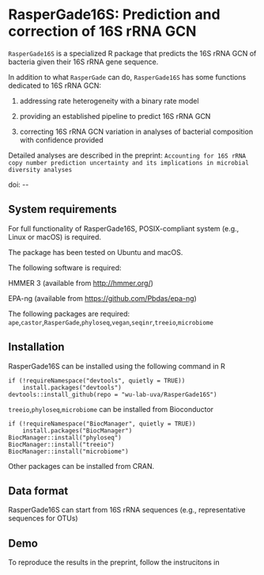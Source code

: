 # RasperGade16S: Prediction and correction of 16S rRNA GCN
`RasperGade16S` is a specialized R package that predicts the 16S rRNA GCN of bacteria given their 16S rRNA gene sequence.

In addition to what `RasperGade` can do, `RasperGade16S` has some functions dedicated to 16S rRNA GCN:

1. addressing rate heterogeneity with a binary rate model

2. providing an established pipeline to predict 16S rRNA GCN 

3. correcting 16S rRNA GCN variation in analyses of bacterial composition with confidence provided

Detailed analyses are described in the preprint: `Accounting for 16S rRNA copy number prediction uncertainty and its implications in microbial diversity analyses`

doi: --

## System requirements
For full functionality of RasperGade16S, POSIX-compliant system (e.g., Linux or macOS) is required.

The package has been tested on Ubuntu and macOS.

The following software is required:

HMMER 3 (available from http://hmmer.org/)

EPA-ng (available from  https://github.com/Pbdas/epa-ng)

The following packages are required:
`ape`,`castor`,`RasperGade`,`phyloseq`,`vegan`,`seqinr`,`treeio`,`microbiome`

## Installation
RasperGade16S can be installed using the following command in R
```
if (!requireNamespace("devtools", quietly = TRUE))
    install.packages("devtools")
devtools::install_github(repo = "wu-lab-uva/RasperGade16S")
```
`treeio`,`phyloseq`,`microbiome` can be installed from Bioconductor
```
if (!requireNamespace("BiocManager", quietly = TRUE))
    install.packages("BiocManager")
BiocManager::install("phyloseq")
BiocManager::install("treeio")
BiocManager::install("microbiome")
```
Other packages can be installed from CRAN.
## Data format
RasperGade16S can start from 16S rRNA sequences (e.g., representative sequences for OTUs)

## Demo 
To reproduce the results in the preprint, follow the instrucitons in
